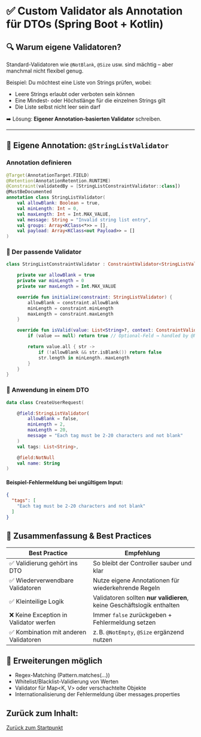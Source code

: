 # ✅ Custom Validator als Annotation für DTOs (Spring Boot + Kotlin)

## 🔍 Warum eigene Validatoren?

Standard-Validatoren wie `@NotBlank`, `@Size` usw. sind mächtig – aber manchmal nicht flexibel genug.

Beispiel: Du möchtest eine Liste von Strings prüfen, wobei:
- Leere Strings erlaubt oder verboten sein können
- Eine Mindest- oder Höchstlänge für die einzelnen Strings gilt
- Die Liste selbst nicht leer sein darf

➡️ Lösung: **Eigener Annotation-basierten Validator** schreiben.

---

## 🧱 Eigene Annotation: `@StringListValidator`

### Annotation definieren

```kotlin
@Target(AnnotationTarget.FIELD)
@Retention(AnnotationRetention.RUNTIME)
@Constraint(validatedBy = [StringListConstraintValidator::class])
@MustBeDocumented
annotation class StringListValidator(
    val allowBlank: Boolean = true,
    val minLength: Int = 0,
    val maxLength: Int = Int.MAX_VALUE,
    val message: String = "Invalid string list entry",
    val groups: Array<KClass<*>> = [],
    val payload: Array<KClass<out Payload>> = []
)
```

### 🧠 Der passende Validator
```kotlin
class StringListConstraintValidator : ConstraintValidator<StringListValidator, List<String>?> {

    private var allowBlank = true
    private var minLength = 0
    private var maxLength = Int.MAX_VALUE

    override fun initialize(constraint: StringListValidator) {
        allowBlank = constraint.allowBlank
        minLength = constraint.minLength
        maxLength = constraint.maxLength
    }

    override fun isValid(value: List<String>?, context: ConstraintValidatorContext): Boolean {
        if (value == null) return true // Optional-Feld → handled by @NotNull if needed

        return value.all { str ->
            if (!allowBlank && str.isBlank()) return false
            str.length in minLength..maxLength
        }
    }
}
```

### 🚀 Anwendung in einem DTO
```kotlin
data class CreateUserRequest(

    @field:StringListValidator(
        allowBlank = false,
        minLength = 2,
        maxLength = 20,
        message = "Each tag must be 2-20 characters and not blank"
    )
    val tags: List<String>,

    @field:NotNull
    val name: String
)
```

#### Beispiel-Fehlermeldung bei ungültigem Input:
```json
{
  "tags": [
    "Each tag must be 2-20 characters and not blank"
  ]
}
```

## 📌 Zusammenfassung & Best Practices

| Best Practice                         | Empfehlung                                                             |
| ------------------------------------- | ---------------------------------------------------------------------- |
| ✅ Validierung gehört ins DTO          | So bleibt der Controller sauber und klar                               |
| ✅ Wiederverwendbare Validatoren       | Nutze eigene Annotationen für wiederkehrende Regeln                    |
| ✅ Kleinteilige Logik                  | Validatoren sollten **nur validieren**, keine Geschäftslogik enthalten |
| ❌ Keine Exception in Validator werfen | Immer `false` zurückgeben + Fehlermeldung setzen                       |
| ✅ Kombination mit anderen Validatoren | z. B. `@NotEmpty`, `@Size` ergänzend nutzen                            |


## 🔄 Erweiterungen möglich

- Regex-Matching (Pattern.matches(...))
- Whitelist/Blacklist-Validierung von Werten
- Validator für Map<K, V> oder verschachtelte Objekte
- Internationalisierung der Fehlermeldung über messages.properties


## Zurück zum Inhalt:
[Zurück zum Startpunkt](../README.md)
